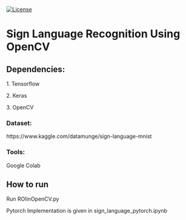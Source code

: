 [![License](https://img.shields.io/badge/License-Apache_2.0-blue.svg)](https://opensource.org/licenses/Apache-2.0)
<h1>Sign Language Recognition Using OpenCV</h1>
<h2>Dependencies:</h2>
  <p>1. Tensorflow</p>
  <p>2. Keras</p>
  <p>3. OpenCV</p>
  
  
<h3>Dataset:</h3>
<link>https://www.kaggle.com/datamunge/sign-language-mnist</link>

<h3>Tools:</h3>
  <p>Google Colab</p>

<h2>How to run</h2>
<p>Run ROIinOpenCV.py</p>
Pytorch Implementation is given in sign_language_pytorch.ipynb

